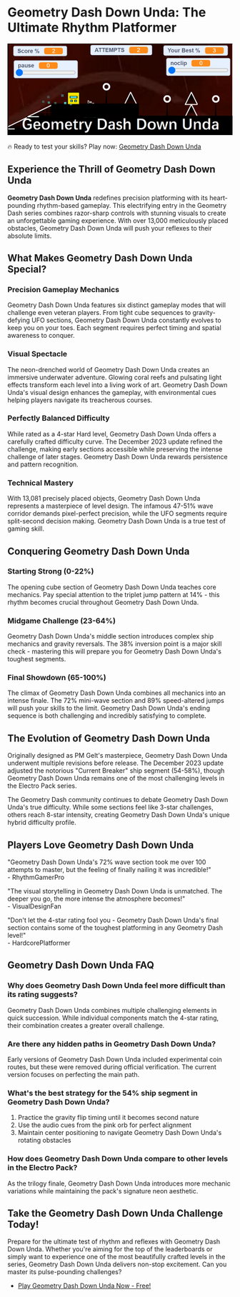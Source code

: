 # Geometry Dash Down Unda: The Ultimate Rhythm Platformer

![Geometry Dash Down Unda](https://raw.githubusercontent.com/geometry-games/geometry-dash-down-unda/refs/heads/main/geometry-dash-down-unda.png "Geometry Dash Down Unda")

🔥 Ready to test your skills? Play now: [Geometry Dash Down Unda](https://geometrydashgames.io/geometry-dash-down-unda/ "Geometry Dash Down Unda")

## Experience the Thrill of Geometry Dash Down Unda

**Geometry Dash Down Unda** redefines precision platforming with its heart-pounding rhythm-based gameplay. This electrifying entry in the Geometry Dash series combines razor-sharp controls with stunning visuals to create an unforgettable gaming experience. With over 13,000 meticulously placed obstacles, Geometry Dash Down Unda will push your reflexes to their absolute limits.

## What Makes Geometry Dash Down Unda Special?

### Precision Gameplay Mechanics
Geometry Dash Down Unda features six distinct gameplay modes that will challenge even veteran players. From tight cube sequences to gravity-defying UFO sections, Geometry Dash Down Unda constantly evolves to keep you on your toes. Each segment requires perfect timing and spatial awareness to conquer.

### Visual Spectacle
The neon-drenched world of Geometry Dash Down Unda creates an immersive underwater adventure. Glowing coral reefs and pulsating light effects transform each level into a living work of art. Geometry Dash Down Unda's visual design enhances the gameplay, with environmental cues helping players navigate its treacherous courses.

### Perfectly Balanced Difficulty
While rated as a 4-star Hard level, Geometry Dash Down Unda offers a carefully crafted difficulty curve. The December 2023 update refined the challenge, making early sections accessible while preserving the intense challenge of later stages. Geometry Dash Down Unda rewards persistence and pattern recognition.

### Technical Mastery
With 13,081 precisely placed objects, Geometry Dash Down Unda represents a masterpiece of level design. The infamous 47-51% wave corridor demands pixel-perfect precision, while the UFO segments require split-second decision making. Geometry Dash Down Unda is a true test of gaming skill.

## Conquering Geometry Dash Down Unda

### Starting Strong (0-22%)
The opening cube section of Geometry Dash Down Unda teaches core mechanics. Pay special attention to the triplet jump pattern at 14% - this rhythm becomes crucial throughout Geometry Dash Down Unda.

### Midgame Challenge (23-64%)
Geometry Dash Down Unda's middle section introduces complex ship mechanics and gravity reversals. The 38% inversion point is a major skill check - mastering this will prepare you for Geometry Dash Down Unda's toughest segments.

### Final Showdown (65-100%)
The climax of Geometry Dash Down Unda combines all mechanics into an intense finale. The 72% mini-wave section and 89% speed-altered jumps will push your skills to the limit. Geometry Dash Down Unda's ending sequence is both challenging and incredibly satisfying to complete.

## The Evolution of Geometry Dash Down Unda

Originally designed as PM Gelt's masterpiece, Geometry Dash Down Unda underwent multiple revisions before release. The December 2023 update adjusted the notorious "Current Breaker" ship segment (54-58%), though Geometry Dash Down Unda remains one of the most challenging levels in the Electro Pack series.

The Geometry Dash community continues to debate Geometry Dash Down Unda's true difficulty. While some sections feel like 3-star challenges, others reach 8-star intensity, creating Geometry Dash Down Unda's unique hybrid difficulty profile.

## Players Love Geometry Dash Down Unda

"Geometry Dash Down Unda's 72% wave section took me over 100 attempts to master, but the feeling of finally nailing it was incredible!"  
\- RhythmGamerPro

"The visual storytelling in Geometry Dash Down Unda is unmatched. The deeper you go, the more intense the atmosphere becomes!"  
\- VisualDesignFan

"Don't let the 4-star rating fool you - Geometry Dash Down Unda's final section contains some of the toughest platforming in any Geometry Dash level!"  
\- HardcorePlatformer

## Geometry Dash Down Unda FAQ

### Why does Geometry Dash Down Unda feel more difficult than its rating suggests?
Geometry Dash Down Unda combines multiple challenging elements in quick succession. While individual components match the 4-star rating, their combination creates a greater overall challenge.

### Are there any hidden paths in Geometry Dash Down Unda?
Early versions of Geometry Dash Down Unda included experimental coin routes, but these were removed during official verification. The current version focuses on perfecting the main path.

### What's the best strategy for the 54% ship segment in Geometry Dash Down Unda?
1. Practice the gravity flip timing until it becomes second nature  
2. Use the audio cues from the pink orb for perfect alignment  
3. Maintain center positioning to navigate Geometry Dash Down Unda's rotating obstacles

### How does Geometry Dash Down Unda compare to other levels in the Electro Pack?
As the trilogy finale, Geometry Dash Down Unda introduces more mechanic variations while maintaining the pack's signature neon aesthetic.

## Take the Geometry Dash Down Unda Challenge Today!

Prepare for the ultimate test of rhythm and reflexes with Geometry Dash Down Unda. Whether you're aiming for the top of the leaderboards or simply want to experience one of the most beautifully crafted levels in the series, Geometry Dash Down Unda delivers non-stop excitement. Can you master its pulse-pounding challenges?

- [Play Geometry Dash Down Unda Now - Free!](https://geometrydashgames.io/geometry-dash-down-unda/ "Geometry Dash Down Unda")
